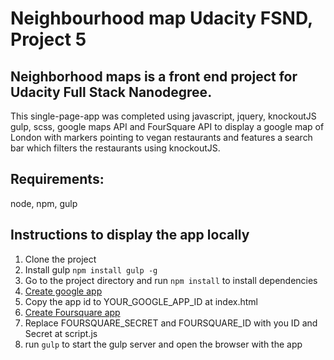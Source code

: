 # Neighbourhood map Udacity FSND, Project 5

## Neighborhood maps is a front end project for Udacity Full Stack Nanodegree.

This single-page-app was completed using javascript, jquery, knockoutJS gulp, scss, google maps API and FourSquare API to display a google map of London with markers pointing to vegan restaurants and features a search bar which filters the restaurants using knockoutJS. 

## Requirements:
node, npm, gulp 

## Instructions to display the app locally
1. Clone the project
2. Install gulp `npm install gulp -g`
3. Go to the project directory and run `npm install` to install dependencies
4. [Create google app](https://console.developers.google.com)
5. Copy the app id to YOUR_GOOGLE_APP_ID at index.html
6. [Create Foursquare app](https://developer.foursquare.com/)
8. Replace FOURSQUARE_SECRET and FOURSQUARE_ID with you ID and Secret at script.js
4. run `gulp` to start the gulp server and open the browser with the app

